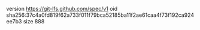 version https://git-lfs.github.com/spec/v1
oid sha256:37c4a0fd819f62a733f011f79bca52185ba11f2ae61caa4f73f192ca924ee7b3
size 888
